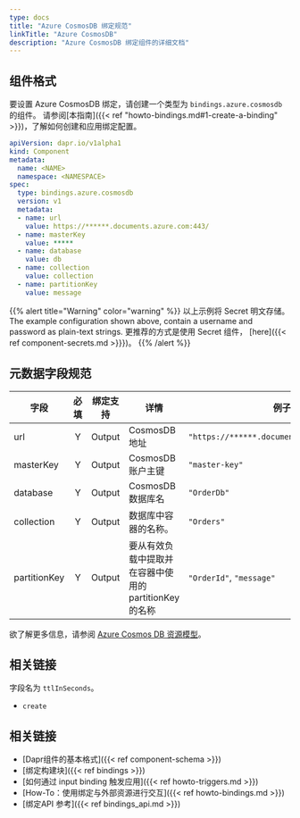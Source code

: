 ```yaml
---
type: docs
title: "Azure CosmosDB 绑定规范"
linkTitle: "Azure CosmosDB"
description: "Azure CosmosDB 绑定组件的详细文档"
---
```


## 组件格式

要设置 Azure CosmosDB 绑定，请创建一个类型为 `bindings.azure.cosmosdb` 的组件。 请参阅[本指南]({{< ref "howto-bindings.md#1-create-a-binding" >}})，了解如何创建和应用绑定配置。


```yaml
apiVersion: dapr.io/v1alpha1
kind: Component
metadata:
  name: <NAME>
  namespace: <NAMESPACE>
spec:
  type: bindings.azure.cosmosdb
  version: v1
  metadata:
  - name: url
    value: https://******.documents.azure.com:443/
  - name: masterKey
    value: *****
  - name: database
    value: db
  - name: collection
    value: collection
  - name: partitionKey
    value: message
```

{{% alert title="Warning" color="warning" %}}
以上示例将 Secret 明文存储。 The example configuration shown above, contain a username and password as plain-text strings. 更推荐的方式是使用 Secret 组件， [here]({{< ref component-secrets.md >}}})。
{{% /alert %}}

## 元数据字段规范

| 字段           | 必填 | 绑定支持   | 详情                               | 例子                                          |
| ------------ |:--:| ------ | -------------------------------- | ------------------------------------------- |
| url          | Y  | Output | CosmosDB 地址                      | `"https://******.documents.azure.com:443/"` |
| masterKey    | Y  | Output | CosmosDB 账户主键                    | `"master-key"`                              |
| database     | Y  | Output | CosmosDB 数据库名                    | `"OrderDb"`                                 |
| collection   | Y  | Output | 数据库中容器的名称。                       | `"Orders"`                                  |
| partitionKey | Y  | Output | 要从有效负载中提取并在容器中使用的partitionKey的名称 | `"OrderId"`, `"message"`                    |

欲了解更多信息，请参阅 [Azure Cosmos DB 资源模型](https://docs.microsoft.com/en-us/azure/cosmos-db/account-databases-containers-items)。

## 相关链接

字段名为 `ttlInSeconds`。

- `create`

## 相关链接

- [Dapr组件的基本格式]({{< ref component-schema >}})
- [绑定构建块]({{< ref bindings >}})
- [如何通过 input binding 触发应用]({{< ref howto-triggers.md >}})
- [How-To：使用绑定与外部资源进行交互]({{< ref howto-bindings.md >}})
- [绑定API 参考]({{< ref bindings_api.md >}})
